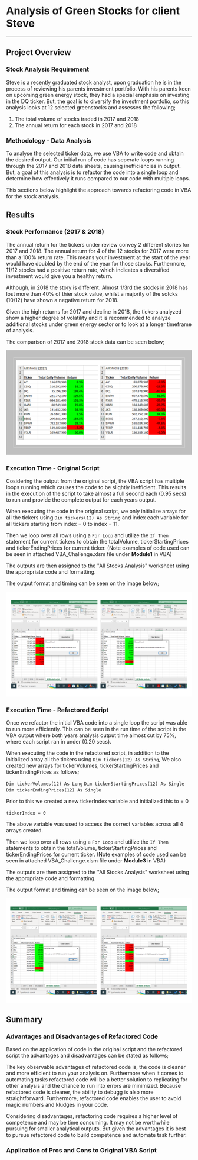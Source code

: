 # Analysis of Green Stocks for client Steve
---

## Project Overview

### Stock Analysis Requirement

Steve is a recently graduated stock analyst, upon graduation he is in the process of reviewing his parents investment portfolio. With his parents keen on upcoming green energy stock, they had a special emphasis on investing in the DQ ticker. But, the goal is to diversify the investment portfolio, so this analysis looks at 12 selected greenstocks and assesses the following;

1. The total volume of stocks traded in 2017 and 2018
2. The annual return for each stock in 2017 and 2018

### Methodology - Data Analysis

To analyse the selected ticker data, we use VBA to write code and obtain the desired output. Our initial run of code has seperate loops running through the 2017 and 2018 data sheets, causing inefficiencies in output. But, a goal of this analysis is to refactor the code into a single loop and determine how effectively it runs compared to our code with multiple loops.

This sections below highlight the approach towards refactoring code in VBA for the stock analysis.

## Results

### Stock Performance (2017 & 2018)

The annual return for the tickers under review convey 2 different stories for 2017 and 2018. The annual return for 4 of the 12 stocks for 2017 were more than a 100% return rate. This means your investment at the start of the year would have doubled by the end of the year for those stocks. Furthermore, 11/12 stocks had a positive return rate, which indicates a diversified investment would give you a healthy return.

Although, in 2018 the story is different. Almost 1/3rd the stocks in 2018 has lost more than 40% of thier stock value, whilst a majority of the sotcks (10/12) have shown a negative return for 2018.

Given the high returns for 2017 and decline in 2018, the tickers analyzed show a higher degree of volatility and it is recommended to analyze additional stocks under green energy sector or to look at a longer timeframe of analysis.

The comparison of 2017 and 2018 stock data can be seen below;

![2017_VS_2018](/Other/2017_VS_2018.png)

### Execution Time - Original Script

Cosidering the output from the original script, the VBA script has multiple loops running which causes the code to be slightly inefficient. This results in the execution of the script to take almost a full second each (0.95 secs) to run and provide the complete output for each years output. 

When executing the code in the original script, we only initialize arrays for all the tickers using `Dim tickers(12) As String` and index each variable for all tickers starting from index = 0 to index = 11.

Then we loop over all rows using a `For Loop` and utilize the `If Then` statement for current tickers to obtain the totalVolume, tickerStartingPrices and tickerEndingPrices for current ticker. (Note examples of code used can be seen in attached VBA_Challenge.xlsm file under **Module1** in VBA)

The outputs are then assigned to the "All Stocks Analysis" worksheet using the appropriate code and formatting.

The output format and timing can be seen on the image below;

![Original_Script](/Other/Original_Script.png)

### Execution Time - Refactored Script

Once we refactor the initial VBA code into a single loop the script was able to run more efficiently. This can be seen in the run time of the script in the VBA output where both years analysis output time almost cut by 75%, where each script ran in under (0.20 secs).

When executing the code in the refactored script, in addition to the initialized array all the tickers using `Dim tickers(12) As String`, We also created new arrays for tickerVolumes, tickerStartingPrices and tickerEndingPrices as follows;

`Dim tickerVolumes(12) As Long`
`Dim tickerStartingPrices(12) As Single`
`Dim tickerEndingPrices(12) As Single`

Prior to this we created a new tickerIndex variable and initialized this to = 0

`tickerIndex = 0`

The above variable was used to access the correct variables across all 4 arrays created.

Then we loop over all rows using a `For Loop` and utilize the `If Then` statements to obtain the totalVolume, tickerStartingPrices and tickerEndingPrices for current ticker. (Note examples of code used can be seen in attached VBA_Challenge.xlsm file under **Module3** in VBA)

The outputs are then assigned to the "All Stocks Analysis" worksheet using the appropriate code and formatting.

The output format and timing can be seen on the image below;

![Refactored_Script](/Other/Refactored_Script.png)

## Summary

### Advantages and Disadvantages of Refactored Code

Based on the application of code in the original script and the refactored script the advantages and disadvantages can be stated as follows;

The key observable advantages of refactored code is, the code is cleaner and more efficient to run your analysis on. Furthermore when it comes to automating tasks refactored code will be a better solution to replicating for other analysis and the chance to run into errors are minimized. Because refactored code is cleaner, the ability to debugg is also more straightforward. Furthermore, refactored code enables the user to avoid magic numbers and kludges in your code.

Considering disadvantages, refactoring code requires a higher level of competence and may be time consuming. It may not be worthwhile pursuing for smaller analytical outputs. But given the advantages it is best to pursue refactored code to build competence and automate task further.

### Application of Pros and Cons to Original VBA Script
